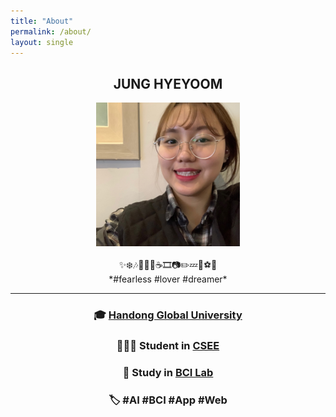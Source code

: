 ```yaml
---
title: "About"
permalink: /about/
layout: single
---
```

<center>

## JUNG HYEYOOM
<img src="/assets/images/yoom2.jpeg" width="230px" height="230px" alt="hyeyoom">
<br>
<br>
✨❄️🎶💙🎱🍓☕️🎞📷✏️💤🐶⚽️🌙
<br>
*#fearless #lover #dreamer*
<br>

---------------------
### 🎓 [Handong Global University](https://www.handong.edu/)
### 👩🏻‍💻 Student in [CSEE](http://csee.handong.edu/)
### 🔬 Study in [BCI Lab](https://bcilab.handong.edu/)
### 🏷 #AI #BCI #App #Web
